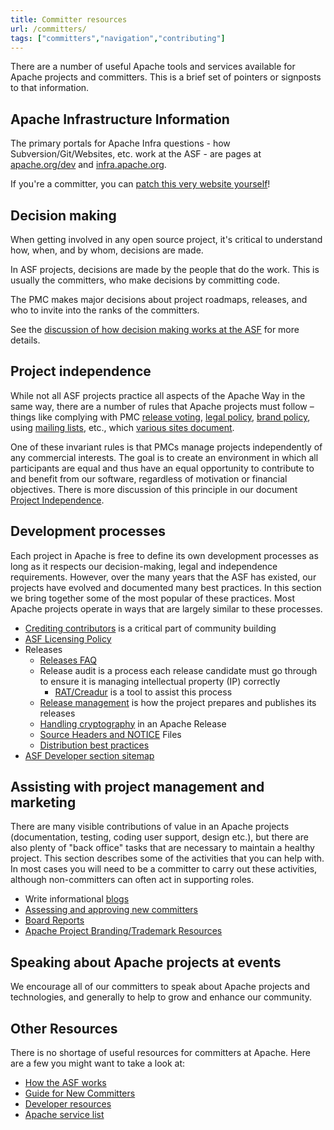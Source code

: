 ```yaml
---
title: Committer resources
url: /committers/
tags: ["committers","navigation","contributing"]
---
```


There are a number of useful Apache tools and services available for Apache projects
 and committers.  This is a brief set of pointers or signposts to that information.

## Apache Infrastructure Information

The primary portals for Apache Infra questions - how Subversion/Git/Websites, etc. work at the ASF - are pages at <a href="https://www.apache.org/dev/" target="_blank">apache.org/dev</a> and <a href="https://infra.apache.org" target="_blank">infra.apache.org</a>.

If you're a committer, you can [patch this very website yourself][2]!

## Decision making

When getting involved in any open source project, it's critical to
understand how, when, and by whom, decisions are made.

In ASF projects, decisions are made by the people that do the work. This
is usually the committers, who make decisions by committing code.

The PMC makes major decisions about project roadmaps, releases, and who
to invite into the ranks of the committers.

See the [discussion of how decision making works at the ASF][6] for more
details.

## Project independence

While not all ASF projects practice all aspects of the Apache Way in the same way, there are a number of rules that Apache 
projects must follow – things like complying with PMC 
[release voting][7], [legal policy][8], [brand policy][9], 
using [mailing lists][10], etc., which [various sites document][11]. 

One of these invariant rules is that PMCs manage projects
independently of any commercial interests. The goal is to create an 
environment in which all participants are equal and thus have an equal
opportunity to contribute to and benefit from our software, regardless
of motivation or financial objectives. There is more discussion of this principle
in our document [Project Independence][12].

<a name="Index-Assistingwithprojectmanagement"></a>

## Development processes

Each project in Apache is free to define its own development processes as 
long as it respects our decision-making, legal and independence requirements.
However, over the many years that the ASF has existed, our projects have evolved and documented many best practices. In this section we 
bring together some of the most popular of these practices. Most Apache projects
operate in ways that are largely similar to these processes.

  * [Crediting contributors][13] is a critical part of community building
  * [ASF Licensing Policy][14]
  * Releases
    * [Releases FAQ][15]
    * Release audit is a process each release candidate must go through to ensure it is managing intellectual property (IP) correctly
      * [RAT/Creadur][16] is a tool to assist this process
    * [Release management][17] is how the project prepares and publishes its releases
    * [Handling cryptography][18] in an Apache Release
    * [Source Headers and NOTICE][19] Files
    * [Distribution best practices][20]
  * [ASF Developer section sitemap][21]

## Assisting with project management and marketing

There are many visible contributions of value in an Apache projects
(documentation, testing, coding user support, design etc.), but there are
also plenty of "back office" tasks that are necessary to maintain a healthy
project. This section describes some of the activities that you can help
with. In most cases you will need to be a committer to carry out these
activities, although non-committers can often act in supporting roles.

 * Write informational [blogs][22]
 * [Assessing and approving new committers](/newcommitter.html)
 * [Board Reports](/boardreport.html)
 * [Apache Project Branding/Trademark Resources](https://www.apache.org/foundation/marks/resources)

## Speaking about Apache projects at events

We encourage all of our committers to speak about Apache projects and 
technologies, and generally to help to grow and enhance our community.

## Other Resources

There is no shortage of useful resources for committers at Apache. Here are a few you might want to take a look at:

  - [How the ASF works][23]
  - [Guide for New Committers][24]
  - [Developer resources][25]
  - [Apache service list][26]


  [1]: https://www.apache.org/dev/
  [2]: /newbiefaq.html#websitecms
  [6]: /committers/decisionMaking.html
  [7]: https://www.apache.org/legal/release-policy.html
  [8]: https://www.apache.org/legal/
  [9]: https://www.apache.org/foundation/marks/
  [10]: https://www.apache.org/dev/#mail
  [11]: https://blogs.apache.org/comdev/entry/what_makes_apache_projects_different
  [12]: /projectIndependence.html
  [13]: https://subversion.apache.org/docs/community-guide/conventions.html#crediting
  [14]: https://www.apache.org/legal/resolved.html
  [15]: https://www.apache.org/legal/release-policy.html
  [16]: https://incubator.apache.org/rat/
  [17]: https://sling.apache.org/site/release-management.html
  [18]: https://infra.apache.org/crypto.html
  [19]: https://www.apache.org/legal/src-headers.html
  [20]: https://incubator.apache.org/guides/releasemanagement.html#distribution-best-practice
  [21]: https://www.apache.org/dev/
  [22]: https://infra.apache.org/project-blogs
  [23]: https://www.apache.org/foundation/how-it-works.html
  [24]: https://infra.apache.org/new-committers-guide.html
  [25]: https://www.apache.org/dev
  [26]: https://infra.apache.org/services.html
